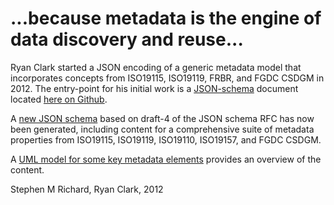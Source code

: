 # ...because metadata is the engine of data discovery and reuse...

Ryan Clark started a JSON encoding of a generic metadata model that incorporates concepts from ISO19115, ISO19119, FRBR, and FGDC CSDGM in 2012. The entry-point for his initial work is a [JSON-schema](http://json-schema.org) document located [here on Github](http://raw.github.com/usgin/json-metadata/master/schemas/metadataRecord.json).

A [new JSON schema](https://raw.githubusercontent.com/usgin/json-metadata/master/MetadataJSONschema2.json) based on draft-4 of the JSON schema RFC has now been generated, including content for a comprehensive suite of metadata properties from ISO19115, ISO19119, ISO19110, ISO19157, and FGDC CSDGM.

A [UML model for some key metadata elements]( 
http://usgin.github.io/usginspecs/metadataModel/index.htm) provides an overview of the content.

Stephen M Richard, Ryan Clark, 2012